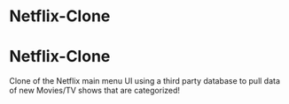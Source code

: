 # Netflix-Clone

# Netflix-Clone
Clone of the Netflix main menu UI using a third party database to pull data of new Movies/TV shows that are categorized!
